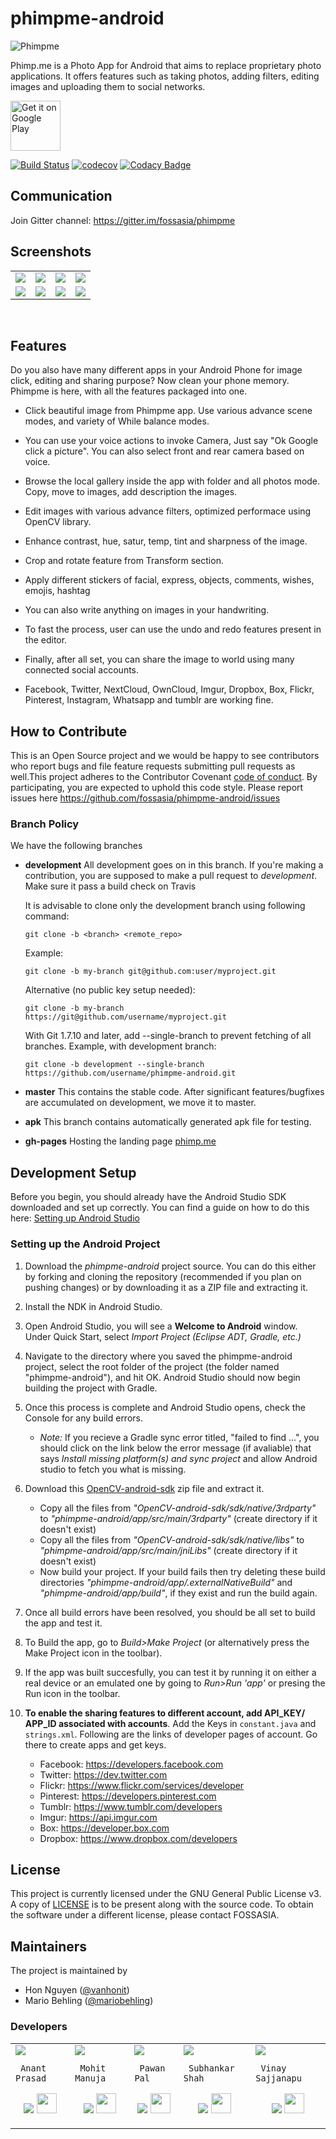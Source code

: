 # phimpme-android

![Phimpme](/docs/logo.png) 

Phimp.me is a Photo App for Android that aims to replace proprietary photo applications. It offers features such as taking photos, adding filters, editing images and uploading them to social networks. 

<a href="https://play.google.com/store/apps/details?id=org.fossasia.phimpme">
    <img alt="Get it on Google Play"
        height="80"
        src="https://play.google.com/intl/en_us/badges/images/generic/en_badge_web_generic.png" />
</a>

[![Build Status](https://travis-ci.org/fossasia/phimpme-android.svg?branch=master)](https://travis-ci.org/fossasia/phimpme-android) [![codecov](https://codecov.io/gh/fossasia/phimpme-android/branch/master/graph/badge.svg)](https://codecov.io/gh/fossasia/phimpme-android) [![Codacy Badge](https://api.codacy.com/project/badge/Grade/4584003e734343b3b8ce94bcae6e9ca4)](https://www.codacy.com/app/harshithdwivedi/phimpme-android?utm_source=github.com&amp;utm_medium=referral&amp;utm_content=fossasia/phimpme-android&amp;utm_campaign=Badge_Grade)

## Communication
Join Gitter channel: https://gitter.im/fossasia/phimpme

## Screenshots

  <table>
    <tr>
     <td><img src="/docs/_static/screenshots/screenshot_1.png"></td>
     <td><img src="/docs/_static/screenshots/ss_2.png"></td>
     <td><img src="/docs/_static/screenshots/ss_3.png"></td>
     <td><img src="/docs/_static/screenshots/ss_4.png"></td>
     <tr> 
      <td><img src="/docs/_static/screenshots/ss_5.png"></td>
      <td><img src="/docs/_static/screenshots/ss_6.png"></td>
      <td><img src="/docs/_static/screenshots/ss_7.png"></td>
      <td><img src="/docs/_static/screenshots/ss_8.png"></td>
    </tr>
  </table>  

## Features
Do you also have many different apps in your Android Phone for image click, editing and sharing purpose? Now clean your phone memory. Phimpme is here, with all the features packaged into one.

* Click beautiful image from Phimpme app. Use various advance scene modes, and variety of While balance modes.

* You can use your voice actions to invoke Camera, Just say "Ok Google click a picture". You can also select front and rear camera based on voice.

* Browse the local gallery inside the app with folder and all photos mode. Copy, move to images, add description the images.

* Edit images with various advance filters, optimized performace using OpenCV library.

* Enhance contrast, hue, satur, temp, tint and sharpness of the image.

* Crop and rotate feature from Transform section.

* Apply different stickers of facial, express, objects, comments, wishes, emojis, hashtag

* You can also write anything on images in your handwriting.

* To fast the process, user can use the undo and redo features present in the editor.

* Finally, after all set, you can share the image to world using many connected social accounts.

* Facebook, Twitter, NextCloud, OwnCloud, Imgur, Dropbox, Box, Flickr, Pinterest, Instagram, Whatsapp and tumblr are working fine.

## How to Contribute
This is an Open Source project and we would be happy to see contributors who report bugs and file feature requests submitting pull requests as well.This project adheres to the Contributor Covenant [code of conduct](https://github.com/fossasia/phimpme-android/blob/development/CONTRIBUTING.md). By participating, you are expected to uphold this code style. Please report issues here https://github.com/fossasia/phimpme-android/issues

### Branch Policy
We have the following branches
 * **development**
	 All development goes on in this branch. If you're making a contribution,
	 you are supposed to make a pull request to _development_.
	 Make sure it pass a build check on Travis

	 It is advisable to clone only the development branch using following command:

	`git clone -b <branch> <remote_repo>`

	Example:

	`git clone -b my-branch git@github.com:user/myproject.git`

	Alternative (no public key setup needed):

	`git clone -b my-branch https://git@github.com/username/myproject.git`

	With Git 1.7.10 and later, add --single-branch to prevent fetching of all branches. Example, with development branch:

	`git clone -b development --single-branch https://github.com/username/phimpme-android.git`

 * **master**
   This contains the stable code. After significant features/bugfixes are accumulated on development, we move it to master.

 * **apk**
   This branch contains automatically generated apk file for testing.

 * **gh-pages**
   Hosting the landing page [phimp.me](http://phimp.me)  

## Development Setup

Before you begin, you should already have the Android Studio SDK downloaded and set up correctly. You can find a guide on how to do this here: [Setting up Android Studio](http://developer.android.com/sdk/installing/index.html?pkg=studio)

### Setting up the Android Project

1. Download the *phimpme-android* project source. You can do this either by forking and cloning the repository (recommended if you plan on pushing changes) or by downloading it as a ZIP file and extracting it.

2. Install the NDK in Android Studio.

3. Open Android Studio, you will see a **Welcome to Android** window. Under Quick Start, select *Import Project (Eclipse ADT, Gradle, etc.)*

4. Navigate to the directory where you saved the phimpme-android project, select the root folder of the project (the folder named "phimpme-android"), and hit OK. Android Studio should now begin building the project with Gradle.

5. Once this process is complete and Android Studio opens, check the Console for any build errors.

    - *Note:* If you recieve a Gradle sync error titled, "failed to find ...", you should click on the link below the error message (if avaliable) that says *Install missing platform(s) and sync project* and allow Android studio to fetch you what is missing.

6. Download this [OpenCV-android-sdk](https://github.com/opencv/opencv/releases/download/2.4.13.3/opencv-2.4.13.3-android-sdk.zip) zip file and extract it.

     - Copy all the files from *"OpenCV-android-sdk/sdk/native/3rdparty"* to *"phimpme-android/app/src/main/3rdparty"* (create directory if it doesn't exist)
     - Copy all the files from *"OpenCV-android-sdk/sdk/native/libs"* to *"phimpme-android/app/src/main/jniLibs"* (create directory if it doesn't exist)
     - Now build your project. If your build fails then try deleting these build directories *"phimpme-android/app/.externalNativeBuild"* and *"phimpme-android/app/build"*, if they exist and run the build again.

7. Once all build errors have been resolved, you should be all set to build the app and test it.

8. To Build the app, go to *Build>Make Project* (or alternatively press the Make Project icon in the toolbar).

9. If the app was built succesfully, you can test it by running it on either a real device or an emulated one by going to *Run>Run 'app'* or presing the Run icon in the toolbar.

10. **To enable the sharing features to different account, add API_KEY/ APP_ID associated with accounts**. Add the Keys in `constant.java` and `strings.xml`. Following are the links of developer pages of account. Go there to create apps and get keys.
    * Facebook: https://developers.facebook.com
    * Twitter: https://dev.twitter.com
    * Flickr: https://www.flickr.com/services/developer
    * Pinterest: https://developers.pinterest.com
    * Tumblr: https://www.tumblr.com/developers
    * Imgur: https://api.imgur.com
    * Box: https://developer.box.com
    * Dropbox: https://www.dropbox.com/developers

## License

This project is currently licensed under the GNU General Public License v3. A copy of [LICENSE](LICENSE.md) is to be present along with the source code. To obtain the software under a different license, please contact FOSSASIA.

## Maintainers
The project is maintained by
- Hon Nguyen ([@vanhonit](https://github.com/vanhonit))
- Mario Behling ([@mariobehling](http://github.com/mariobehling))

### Developers
<table>
<tr>
<td>
     <img src="https://avatars2.githubusercontent.com/u/20367966?v=4&s=150" />
     
     Anant Prasad

<p align="center">
<a href = "https://github.com/anantprsd5"><img src = "https://assets-cdn.github.com/favicon.ico"/></a>
<a href = "https://twitter.com/Anantprasad3"><img src = "https://raw.githubusercontent.com/florent37/DaVinci/master/mobile/src/main/res/drawable-hdpi/twitter.png" width="32" height="32"/></a>
</p>
</td>

<td>
     <img src="https://avatars0.githubusercontent.com/u/9361754?v=4&s=150"/>
     
     Mohit Manuja

<p align="center">
<a href = "https://github.com/mohitmanuja"><img src = "https://assets-cdn.github.com/favicon.ico"/></a>
<a href = "https://twitter.com/manuja_mohit"><img src = "https://raw.githubusercontent.com/florent37/DaVinci/master/mobile/src/main/res/drawable-hdpi/twitter.png" width="32" height="32"/></a>
</p>
</td>

<td>
     <img src="https://avatars1.githubusercontent.com/u/6936968?v=4&s=150" />
     
     Pawan Pal

<p align="center">
<a href = "https://github.com/pa1pal"><img src = "https://assets-cdn.github.com/favicon.ico"/></a>
<a href = "https://twitter.com/pa1pal"><img src = "https://raw.githubusercontent.com/florent37/DaVinci/master/mobile/src/main/res/drawable-hdpi/twitter.png" width="32" height="32"/></a>
</p>
</td>

<td>
     <img src="https://avatars0.githubusercontent.com/u/17337006?v=4&s=150"/>
     
     Subhankar Shah

<p align="center">
<a href = "https://github.com/Subhankar29"><img src = "https://assets-cdn.github.com/favicon.ico"/></a>
<a href = "https://twitter.com/sole_subhankar"><img src = "https://raw.githubusercontent.com/florent37/DaVinci/master/mobile/src/main/res/drawable-hdpi/twitter.png" width="32" height="32"/></a>
</p>
</td>

<td>
     <img src="https://avatars2.githubusercontent.com/u/15368561?v=4&s=150"/>
     
     Vinay Sajjanapu
<p align="center">
<a href = "https://github.com/vinaysajjanapu"><img src = "https://assets-cdn.github.com/favicon.ico"/></a>
<a href = "https://twitter.com/sajjanapu_vinay"><img src = "https://raw.githubusercontent.com/florent37/DaVinci/master/mobile/src/main/res/drawable-hdpi/twitter.png" width="32" height="32"/></a>
</p>
</td>
</tr> 
  </table>
